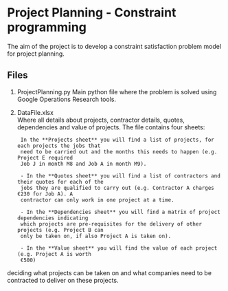 # Project Planning - Constraint programming

The aim of the project is to develop a constraint satisfaction problem model for project planning. 

## Files

1. ProjectPlanning.py
        Main python file where the problem is solved using Google Operations Research tools. 
2. DataFile.xlsx      
        Where all details about projects, contractor details, quotes, dependencies and value of projects.
        The file contains four sheets:
        
        In the **Projects sheet** you will find a list of projects, for each projects the jobs that
        need to be carried out and the months this needs to happen (e.g. Project E required
        Job J in month M8 and Job A in month M9).
        
        - In the **Quotes sheet** you will find a list of contractors and their quotes for each of the
        jobs they are qualified to carry out (e.g. Contractor A charges €230 for Job A). A
        contractor can only work in one project at a time.
        
        - In the **Dependencies sheet** you will find a matrix of project dependencies indicating
        which projects are pre-requisites for the delivery of other projects (e.g. Project B can
        only be taken on, if also Project A is taken on).
        
        - In the **Value sheet** you will find the value of each project (e.g. Project A is worth
        €500)
  

deciding what projects can be taken on and what companies need to be contracted to deliver on these projects.
